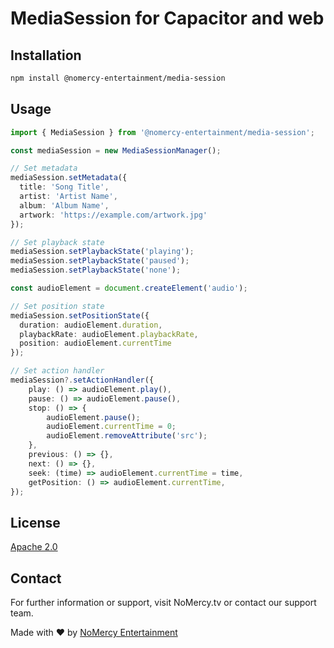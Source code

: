 ﻿# MediaSession for Capacitor and web

## Installation
```sh
npm install @nomercy-entertainment/media-session
```

## Usage
```typescript
import { MediaSession } from '@nomercy-entertainment/media-session';

const mediaSession = new MediaSessionManager();

// Set metadata
mediaSession.setMetadata({
  title: 'Song Title',
  artist: 'Artist Name',
  album: 'Album Name',
  artwork: 'https://example.com/artwork.jpg'
});

// Set playback state
mediaSession.setPlaybackState('playing');
mediaSession.setPlaybackState('paused');
mediaSession.setPlaybackState('none');

const audioElement = document.createElement('audio');

// Set position state
mediaSession.setPositionState({
  duration: audioElement.duration,
  playbackRate: audioElement.playbackRate,
  position: audioElement.currentTime
});

// Set action handler
mediaSession?.setActionHandler({
    play: () => audioElement.play(),
    pause: () => audioElement.pause(),
    stop: () => {
        audioElement.pause();
        audioElement.currentTime = 0;
        audioElement.removeAttribute('src');
    },
	previous: () => {},
	next: () => {},
	seek: (time) => audioElement.currentTime = time,
	getPosition: () => audioElement.currentTime,
});
```

## License
[Apache 2.0](./LICENSE)

## Contact

For further information or support, visit NoMercy.tv or contact our support team.

Made with ❤️ by [NoMercy Entertainment](https://nomercy.tv)